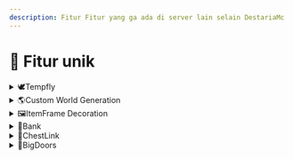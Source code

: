 ```yaml
---
description: Fitur Fitur yang ga ada di server lain selain DestariaMc
---
```


# 🚀 Fitur unik

<details>

<summary><span data-gb-custom-inline data-tag="emoji" data-code="1f54a">🕊</span>Tempfly</summary>

TempFly atau Temporary Fly adalah fitur gratis yang bisa diakses semua rank di destaria, namun rank rank standar ada batas waktu untuk waktu terbangnya, semakin bagus rank nya semakin tinggi batas waktu nya, tidak seperti server lain yang butuh bayar dulu agar bisa terbang. <mark style="color:blue;">**\[/fly]**</mark>

</details>

<details>

<summary><span data-gb-custom-inline data-tag="emoji" data-code="1f30e">🌎</span>Custom World Generation</summary>

Tahukah kamu bahwa DestariaMc adalah SATU satunya server indonesia yang menggunakan Custom world generator? ini artinya destaria bisa membuat biome biome unik dan structure sctructure secara otomatis dan alami

![](../.gitbook/assets/2023-01-31\_19.52.31.png)

</details>

<details>

<summary><span data-gb-custom-inline data-tag="emoji" data-code="1f5bc">🖼</span>ItemFrame Decoration</summary>

Dengan Fitur ItemFrame ini, kamu bisa mendekorasi Build mu menjadi lebih detail, ini contoh nya

![](../.gitbook/assets/2023-01-31\_19.54.30.png)

Seperti yang anda lihat di foto tersebut, ada 4 Glasspane yang menempel tanpa Itemframe, Itu karena dengan fitur ini kamu bisa menyembunyikan Itemframe nya tanpa menghilangkan Item yang ditempelkan di Itemframe tersebut.

</details>

<details>

<summary><span data-gb-custom-inline data-tag="emoji" data-code="1f3e6">🏦</span>Bank</summary>

Di destariaMc kamu dapat menyimpan uang dengan aman tanpa pajak, uang yang kamu deposit akan terus bertambah dan bertambah berkat bunga dari bank tersebut, namun untuk mencapai lebih banyak limit deposit kamu perlu membayar bank untuk menaikkan level bank <mark style="color:blue;">**\[/bank]**</mark>

![](../.gitbook/assets/2023-01-31\_22.34.36.png)

</details>

<details>

<summary><span data-gb-custom-inline data-tag="emoji" data-code="1f517">🔗</span>ChestLink</summary>

Dengan ChestLink, kamu tidak perlu memikir kan tempat untuk saluran hoppermu, kamu hanya perlu 2 sign untuk membuat 2 chest terhubung, seberapapun jauh jarak nya.

![](../.gitbook/assets/2023-01-31\_22.38.15.png)

</details>

<details>

<summary><span data-gb-custom-inline data-tag="emoji" data-code="1f6aa">🚪</span>BigDoors</summary>

Dengan Fitur ini, kamu dapat mengcustom Pintu mu! kamu dapat membuka dan mentutup pintu dengan animasi yang keren! Hampir tidak ada server lain yang mempunyai Fitur seperti ini, Dengan adanya fitur ini kamu dapat membuat jalan rahasia yang hanya kamu sendiri bisa buka lewat <mark style="color:blue;">**\[/bdm]**</mark>

</details>

